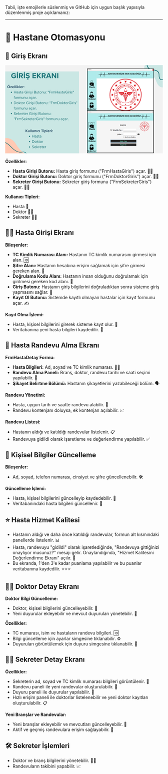 Tabii, işte emojilerle süslenmiş ve GitHub için uygun başlık yapısıyla düzenlenmiş proje açıklamanız:

---

# 🏥 Hastane Otomasyonu

## 🚪 Giriş Ekranı

![Açıklama](images/giris.png)


**Özellikler:**
- **Hasta Girişi Butonu:** Hasta giriş formunu ("FrmHastaGiris") açar. 🧑‍⚕️
- **Doktor Girişi Butonu:** Doktor giriş formunu ("FrmDoktorGiris") açar. 👨‍⚕️
- **Sekreter Girişi Butonu:** Sekreter giriş formunu ("FrmSekreterGiris") açar. 🧑‍💼

**Kullanıcı Tipleri:**
- Hasta 🏥
- Doktor 👨‍⚕️
- Sekreter 🧑‍💼

## 👩‍⚕️ Hasta Girişi Ekranı

**Bileşenler:**
- **TC Kimlik Numarası Alanı:** Hastanın TC kimlik numarasını girmesi için alan. 🆔
- **Şifre Alanı:** Hastanın hesabına erişim sağlamak için şifre girmesi gereken alan. 🔑
- **Doğrulama Kodu Alanı:** Hastanın insan olduğunu doğrulamak için girilmesi gereken kod alanı. 🔢
- **Giriş Butonu:** Hastanın giriş bilgilerini doğruladıktan sonra sisteme giriş yapmasını sağlar. 🚪
- **Kayıt Ol Butonu:** Sistemde kayıtlı olmayan hastalar için kayıt formunu açar. ✍️

**Kayıt Olma İşlemi:**
- Hasta, kişisel bilgilerini girerek sisteme kayıt olur. 📝
- Veritabanına yeni hasta bilgileri kaydedilir. 💾

## 📅 Hasta Randevu Alma Ekranı

**FrmHastaDetay Formu:**
- **Hasta Bilgileri:** Ad, soyad ve TC kimlik numarası. 🧑‍⚕️
- **Randevu Alma Paneli:** Branş, doktor, randevu tarihi ve saati seçimi yapılabilir. 📅
- **Şikayet Belirtme Bölümü:** Hastanın şikayetlerini yazabileceği bölüm. 🗣️

**Randevu Yönetimi:**
- Hasta, uygun tarih ve saatte randevu alabilir. 📆
- Randevu kontenjanı doluysa, ek kontenjan açılabilir. 📈

**Randevu Listesi:**
- Hastanın aldığı ve katıldığı randevular listelenir. 📋
- Randevuya gidildi olarak işaretleme ve değerlendirme yapılabilir. ✅

## 🔄 Kişisel Bilgiler Güncelleme

**Bileşenler:**
- Ad, soyad, telefon numarası, cinsiyet ve şifre güncellenebilir. 🛠️

**Güncelleme İşlemi:**
- Hasta, kişisel bilgilerini güncelleyip kaydedebilir. 💼
- Veritabanındaki hasta bilgileri güncellenir. 🔄

## ⭐ Hasta Hizmet Kalitesi

- Hastanın aldığı ve daha önce katıldığı randevular, formun alt kısmındaki panellerde listelenir. 📊
- Hasta, randevuyu "gidildi" olarak işaretlediğinde, "Randevuya gittiğinizi onaylıyor musunuz?" mesajı gelir. Onaylandığında, "Hizmet Kalitesini Değerlendirme Ekranı" açılır. 📝
- Bu ekranda, 1'den 3'e kadar puanlama yapılabilir ve bu puanlar veritabanına kaydedilir. ⭐⭐⭐

## 👨‍⚕️ Doktor Detay Ekranı

**Doktor Bilgi Güncelleme:**
- Doktor, kişisel bilgilerini güncelleyebilir. 🔧
- Yeni duyurular ekleyebilir ve mevcut duyuruları yönetebilir. 📣

**Özellikler:**
- TC numarası, isim ve hastaların randevu bilgileri. 🆔
- Bilgi güncelleme için ayarlar simgesine tıklanabilir. ⚙️
- Duyuruları görüntülemek için duyuru simgesine tıklanabilir. 📰

## 🧑‍💼 Sekreter Detay Ekranı

**Özellikler:**
- Sekreterin ad, soyad ve TC kimlik numarası bilgileri görüntülenir. 🧾
- Randevu paneli ile yeni randevular oluşturulabilir. 📅
- Duyuru paneli ile duyurular yapılabilir. 📢
- Hızlı erişim paneli ile doktorlar listelenebilir ve yeni doktor kayıtları oluşturulabilir. 📋

**Yeni Branşlar ve Randevular:**
- Yeni branşlar ekleyebilir ve mevcutları güncelleyebilir. 🏥
- Aktif ve geçmiş randevulara erişim sağlayabilir. 📅

## 🛠️ Sekreter İşlemleri

- Doktor ve branş bilgilerini yönetebilir. 🧑‍⚕️
- Randevuların takibini yapabilir. 📈

